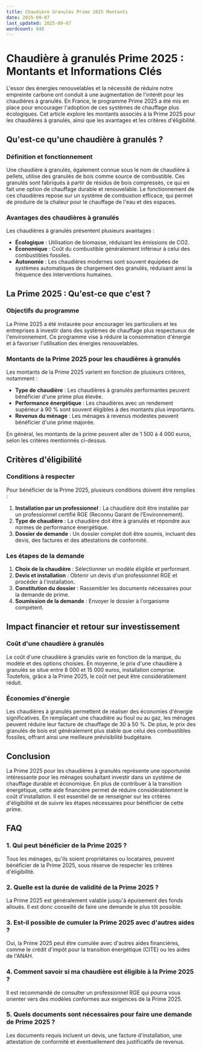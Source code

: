 ```yaml
---
title: Chaudière Granulés Prime 2025 Montants
date: 2025-09-07
last_updated: 2025-09-07
wordcount: 840
---
```


# Chaudière à granulés Prime 2025 : Montants et Informations Clés

L'essor des énergies renouvelables et la nécessité de réduire notre empreinte carbone ont conduit à une augmentation de l'intérêt pour les chaudières à granulés. En France, le programme Prime 2025 a été mis en place pour encourager l'adoption de ces systèmes de chauffage plus écologiques. Cet article explore les montants associés à la Prime 2025 pour les chaudières à granulés, ainsi que les avantages et les critères d'éligibilité.

## Qu'est-ce qu'une chaudière à granulés ?

### Définition et fonctionnement

Une chaudière à granulés, également connue sous le nom de chaudière à pellets, utilise des granulés de bois comme source de combustible. Ces granulés sont fabriqués à partir de résidus de bois compressés, ce qui en fait une option de chauffage durable et renouvelable. Le fonctionnement de ces chaudières repose sur un système de combustion efficace, qui permet de produire de la chaleur pour le chauffage de l'eau et des espaces.

### Avantages des chaudières à granulés

Les chaudières à granulés présentent plusieurs avantages :

- **Écologique** : Utilisation de biomasse, réduisant les émissions de CO2.
- **Économique** : Coût du combustible généralement inférieur à celui des combustibles fossiles.
- **Autonomie** : Les chaudières modernes sont souvent équipées de systèmes automatiques de chargement des granulés, réduisant ainsi la fréquence des interventions humaines.

## La Prime 2025 : Qu'est-ce que c'est ?

### Objectifs du programme

La Prime 2025 a été instaurée pour encourager les particuliers et les entreprises à investir dans des systèmes de chauffage plus respectueux de l'environnement. Ce programme vise à réduire la consommation d'énergie et à favoriser l'utilisation des énergies renouvelables.

### Montants de la Prime 2025 pour les chaudières à granulés

Les montants de la Prime 2025 varient en fonction de plusieurs critères, notamment :

- **Type de chaudière** : Les chaudières à granulés performantes peuvent bénéficier d'une prime plus élevée.
- **Performance énergétique** : Les chaudières avec un rendement supérieur à 90 % sont souvent éligibles à des montants plus importants.
- **Revenus du ménage** : Les ménages à revenus modestes peuvent bénéficier d'une prime majorée.

En général, les montants de la prime peuvent aller de 1 500 à 4 000 euros, selon les critères mentionnés ci-dessus.

## Critères d'éligibilité

### Conditions à respecter

Pour bénéficier de la Prime 2025, plusieurs conditions doivent être remplies :

1. **Installation par un professionnel** : La chaudière doit être installée par un professionnel certifié RGE (Reconnu Garant de l’Environnement).
2. **Type de chaudière** : La chaudière doit être à granulés et répondre aux normes de performance énergétique.
3. **Dossier de demande** : Un dossier complet doit être soumis, incluant des devis, des factures et des attestations de conformité.

### Les étapes de la demande

1. **Choix de la chaudière** : Sélectionner un modèle éligible et performant.
2. **Devis et installation** : Obtenir un devis d'un professionnel RGE et procéder à l'installation.
3. **Constitution du dossier** : Rassembler les documents nécessaires pour la demande de prime.
4. **Soumission de la demande** : Envoyer le dossier à l'organisme compétent.

## Impact financier et retour sur investissement

### Coût d'une chaudière à granulés

Le coût d'une chaudière à granulés varie en fonction de la marque, du modèle et des options choisies. En moyenne, le prix d'une chaudière à granulés se situe entre 8 000 et 15 000 euros, installation comprise. Toutefois, grâce à la Prime 2025, le coût net peut être considérablement réduit.

### Économies d'énergie

Les chaudières à granulés permettent de réaliser des économies d'énergie significatives. En remplaçant une chaudière au fioul ou au gaz, les ménages peuvent réduire leur facture de chauffage de 30 à 50 %. De plus, le prix des granulés de bois est généralement plus stable que celui des combustibles fossiles, offrant ainsi une meilleure prévisibilité budgétaire.

## Conclusion

La Prime 2025 pour les chaudières à granulés représente une opportunité intéressante pour les ménages souhaitant investir dans un système de chauffage durable et économique. En plus de contribuer à la transition énergétique, cette aide financière permet de réduire considérablement le coût d'installation. Il est essentiel de se renseigner sur les critères d'éligibilité et de suivre les étapes nécessaires pour bénéficier de cette prime.

## FAQ

### 1. Qui peut bénéficier de la Prime 2025 ?

Tous les ménages, qu'ils soient propriétaires ou locataires, peuvent bénéficier de la Prime 2025, sous réserve de respecter les critères d'éligibilité.

### 2. Quelle est la durée de validité de la Prime 2025 ?

La Prime 2025 est généralement valable jusqu'à épuisement des fonds alloués. Il est donc conseillé de faire une demande le plus tôt possible.

### 3. Est-il possible de cumuler la Prime 2025 avec d'autres aides ?

Oui, la Prime 2025 peut être cumulée avec d'autres aides financières, comme le crédit d'impôt pour la transition énergétique (CITE) ou les aides de l'ANAH.

### 4. Comment savoir si ma chaudière est éligible à la Prime 2025 ?

Il est recommandé de consulter un professionnel RGE qui pourra vous orienter vers des modèles conformes aux exigences de la Prime 2025.

### 5. Quels documents sont nécessaires pour faire une demande de Prime 2025 ?

Les documents requis incluent un devis, une facture d'installation, une attestation de conformité et éventuellement des justificatifs de revenus.